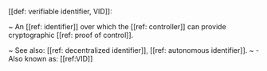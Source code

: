 [[def: verifiable identifier, VID]]:

~ An [[ref: identifier]] over which the [[ref: controller]] can provide cryptographic [[ref: proof of control]].

~ See also: [[ref: decentralized identifier]], [[ref: autonomous identifier]].
~ - Also known as: [[ref:VID]]

